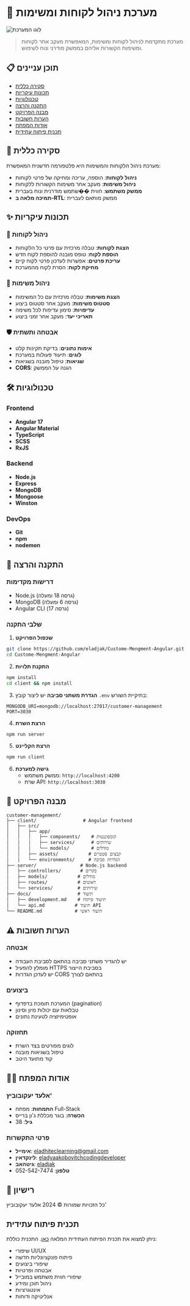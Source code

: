 # 🎯 מערכת ניהול לקוחות ומשימות

![לוגו המערכת](client/src/assets/logo.svg)

> מערכת מתקדמת לניהול לקוחות ומשימות, המאפשרת מעקב אחר לקוחות ומשימות הקשורות אליהם בממשק מודרני ונוח לשימוש.

## 📋 תוכן עניינים

- [סקירה כללית](#סקירה-כללית)
- [תכונות עיקריות](#תכונות-עיקריות)
- [טכנולוגיות](#טכנולוגיות)
- [התקנה והרצה](#התקנה-והרצה)
- [מבנה הפרויקט](#מבנה-הפרויקט)
- [הערות חשובות](#הערות-חשובות)
- [אודות המפתח](#אודות-המפתח)
- [תכנית פיתוח עתידית](#תכנית-פיתוח-עתידית)

## 🎯 סקירה כללית

מערכת ניהול הלקוחות והמשימות היא פלטפורמה חדשנית המאפשרת:

- **ניהול לקוחות**: הוספה, עריכה ומחיקה של פרטי לקוחות
- **ניהול משימות**: מעקב אחר משימות הקשורות ללקוחות
- **ממשק משתמש**: חווית ��שתמש מודרנית ונוח בעברית
- **תמיכה מלאה ב-RTL**: ממשק מותאם לעברית

## ✨ תכונות עיקריות

### 👥 ניהול לקוחות

- **הצגת לקוחות**: טבלה מרכזית עם פרטי כל הלקוחות
- **הוספת לקוח**: טופס מובנה להוספת לקוח חדש
- **עריכת פרטים**: אפשרות לעדכון פרטי לקוח קיים
- **מחיקת לקוח**: הסרת לקוח מהמערכת

### 📝 ניהול משימות

- **הצגת משימות**: טבלה מרכזית עם כל המשימות
- **סטטוס משימות**: מעקב אחר סטטוס ביצוע
- **עדיפויות**: סימון עדיפות לכל משימה
- **תאריכי יעד**: מעקב אחר זמני ביצוע

### 🛡️ אבטחה ותשתית

- **אימות נתונים**: בדיקת תקינות קלט
- **לוגים**: תיעוד פעולות במערכת
- **שגיאות**: טיפול מובנה בשגיאות
- **CORS**: הגנה על הממשק

## 🛠️ טכנולוגיות

### Frontend

- **Angular 17**
- **Angular Material**
- **TypeScript**
- **SCSS**
- **RxJS**

### Backend

- **Node.js**
- **Express**
- **MongoDB**
- **Mongoose**
- **Winston**

### DevOps

- **Git**
- **npm**
- **nodemon**

## 🚀 התקנה והרצה

### דרישות מקדימות

- Node.js (גרסה 18 ומעלה)
- MongoDB (גרסה 6 ומעלה)
- Angular CLI (גרסה 17)

### שלבי התקנה

1. **שכפול הפרויקט**

```bash
git clone https://github.com/eladjak/Custome-Mengment-Angular.git
cd Custome-Mengment-Angular
```

2. **התקנת תלויות**

```bash
npm install
cd client && npm install
```

3. **הגדרת משתני סביבה**
   יש ליצור קובץ `.env` בתיקיית השורש:

```env
MONGODB_URI=mongodb://localhost:27017/customer-management
PORT=3030
```

4. **הרצת השרת**

```bash
npm run server
```

5. **הרצת הקליינט**

```bash
npm run client
```

6. **גישה למערכת**
   - ממשק משתמש: `http://localhost:4200`
   - שרת API: `http://localhost:3030`

## 📁 מבנה הפרויקט

```
customer-management/
├── client/                 # Angular frontend
│   ├── src/
│   │   ├── app/
│   │   │   ├── components/    # קומפוננטות
│   │   │   ├── services/      # שירותים
│   │   │   └── models/        # מודלים
│   │   ├── assets/           # קבצים סטטיים
│   │   └── environments/     # הגדרות סביבה
├── server/                # Node.js backend
│   ├── controllers/       # בקרים
│   ├── models/           # מודלים
│   ├── routes/           # ראוטים
│   └── services/         # שירותים
├── docs/                 # תיעוד
│   ├── development.md    # תיעוד פיתוח
│   └── api.md           # תיעוד API
└── README.md            # תיעוד ראשי
```

## ⚠️ הערות חשובות

### אבטחה

- יש להגדיר משתני סביבה בהתאם לסביבת העבודה
- מומלץ להפעיל HTTPS בסביבת הייצור
- יש לעדכן הגדרות CORS בהתאם לצורך

### ביצועים

- המערכת תומכת בדפדוף (pagination)
- טבלאות עם יכולות מיון וסינון
- אופטימיזציה לטעינת נתונים

### תחזוקה

- לוגים מפורטים בצד השרת
- טיפול בשגיאות מובנה
- קוד מתועד היטב

## 👨‍💻 אודות המפתח

### אלעד יעקובוביץ'

- **התמחות**: מפתח Full-Stack
- **הכשרה**: בוגר מכללת ג'ון ברייס
- **גיל**: 38

### פרטי התקשרות

- **אימייל**: [eladhiteclearning@gmail.com](mailto:eladhiteclearning@gmail.com)
- **לינקדאין**: [eladyaakobovitchcodingdeveloper](https://www.linkedin.com/in/eladyaakobovitchcodingdeveloper/)
- **גיטהאב**: [eladjak](https://github.com/eladjak)
- **טלפון**: 052-542-7474

## 📄 רישיון

כל הזכויות שמורות © 2024 אלעד יעקובוביץ'

## תכנית פיתוח עתידית

ניתן למצוא את תכנית הפיתוח העתידית המלאה [כאן](docs/future-development-plan.md). התכנית כוללת:

- שיפורי UI/UX
- פיתוח פונקציונליות חדשה
- שיפורי ביצועים
- אבטחה ופרטיות
- שיפורי חווית משתמש במובייל
- ניהול תוכן ומידע
- אינטגרציות
- אנליטיקה ודוחות

